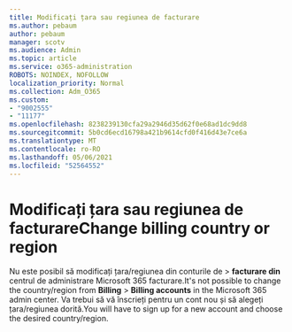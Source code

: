 ```yaml
---
title: Modificați țara sau regiunea de facturare
ms.author: pebaum
author: pebaum
manager: scotv
ms.audience: Admin
ms.topic: article
ms.service: o365-administration
ROBOTS: NOINDEX, NOFOLLOW
localization_priority: Normal
ms.collection: Adm_O365
ms.custom:
- "9002555"
- "11177"
ms.openlocfilehash: 8238239130cfa29a2946d35d62f0e68ad1dc9dd8
ms.sourcegitcommit: 5b0cd6ecd16798a421b9614cfd0f416d43e7ce6a
ms.translationtype: MT
ms.contentlocale: ro-RO
ms.lasthandoff: 05/06/2021
ms.locfileid: "52564552"
---
```

# <a name="change-billing-country-or-region"></a><span data-ttu-id="a2585-102">Modificați țara sau regiunea de facturare</span><span class="sxs-lookup"><span data-stu-id="a2585-102">Change billing country or region</span></span>

<span data-ttu-id="a2585-103">Nu este posibil să modificați țara/regiunea din conturile de   >  **facturare din** centrul de administrare Microsoft 365 facturare.</span><span class="sxs-lookup"><span data-stu-id="a2585-103">It's not possible to change the country/region from **Billing** > **Billing accounts** in the Microsoft 365 admin center.</span></span> <span data-ttu-id="a2585-104">Va trebui să vă înscrieți pentru un cont nou și să alegeți țara/regiunea dorită.</span><span class="sxs-lookup"><span data-stu-id="a2585-104">You will have to sign up for a new account and choose the desired country/region.</span></span> 